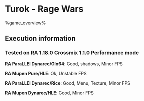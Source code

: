 # Turok - Rage Wars 

%game_overview%

## Execution information

### Tested on RA 1.18.0 Crossmix 1.1.0 Performance mode

**RA ParaLLEl Dynarec/Gln64**: Good, shadows, Minor FPS

**RA Mupen Pure/HLE**: Ok, Unstable FPS

**RA ParaLLEl Dynarec/Rice**: Good, Menu, Texture, Minor FPS

**RA Mupen Dynarec/HLE**: Good, Minor FPS